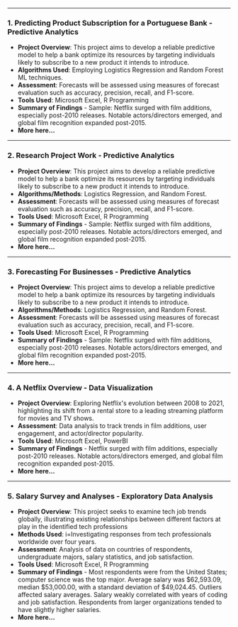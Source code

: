 
---
### 1. Predicting Product Subscription for a Portuguese Bank - Predictive Analytics
- **Project Overview**: This project aims to develop a reliable predictive model to help a bank optimize its resources by targeting individuals likely to subscribe to a new product it intends to introduce.
- **Algorithms Used**: Employing Logistics Regression and Random Forest ML techniques.
- **Assessment**: Forecasts will be assessed using measures of forecast evaluation such as accuracy, precision, recall, and F1-score.
- **Tools Used**: Microsoft Excel, R Programming
- **Summary of Findings** - Sample: Netflix surged with film additions, especially post-2010 releases. Notable actors/directors emerged, and global film recognition expanded post-2015.
- **More here...**


---
### 2. Research Project Work - Predictive Analytics
- **Project Overview**: This project aims to develop a reliable predictive model to help a bank optimize its resources by targeting individuals likely to subscribe to a new product it intends to introduce.
- **Algorithms/Methods**: Logistics Regression, and Random Forest.
- **Assessment**: Forecasts will be assessed using measures of forecast evaluation such as accuracy, precision, recall, and F1-score.
- **Tools Used**: Microsoft Excel, R Programming
- **Summary of Findings** - Sample: Netflix surged with film additions, especially post-2010 releases. Notable actors/directors emerged, and global film recognition expanded post-2015.
- **More here...**


---
### 3. Forecasting For Businesses - Predictive Analytics
- **Project Overview**: This project aims to develop a reliable predictive model to help a bank optimize its resources by targeting individuals likely to subscribe to a new product it intends to introduce.
- **Algorithms/Methods**: Logistics Regression, and Random Forest.
- **Assessment**: Forecasts will be assessed using measures of forecast evaluation such as accuracy, precision, recall, and F1-score.
- **Tools Used**: Microsoft Excel, R Programming
- **Summary of Findings** - Sample: Netflix surged with film additions, especially post-2010 releases. Notable actors/directors emerged, and global film recognition expanded post-2015.
- **More here...**


---
### 4. A Netflix Overview - Data Visualization
- **Project Overview**: Exploring Netflix's evolution between 2008 to 2021, highlighting its shift from a rental store to a leading streaming platform for movies and TV shows.
- **Assessment**: Data analysis to track trends in film additions, user engagement, and actor/director popularity.
- **Tools Used**: Microsoft Excel, PowerBI
- **Summary of Findings** - Netflix surged with film additions, especially post-2010 releases. Notable actors/directors emerged, and global film recognition expanded post-2015.
- **More here...**


---
### 5. Salary Survey and Analyses - Exploratory Data Analysis
- **Project Overview**: This project seeks to examine tech job trends globally, illustrating existing relationships between different factors at play in the identified tech professions
- **Methods Used**: i=Investigating responses from tech professionals worldwide over four years.
- **Assessment**: Analysis of data on countries of respondents, undergraduate majors, salary statistics, and job satisfaction.
- **Tools Used**: Microsoft Excel, R Programming
- **Summary of Findings** - Most respondents were from the United States; computer science was the top major. Average salary was $62,593.09, median $53,000.00, with a standard deviation of $49,024.45. Outliers affected salary averages. Salary weakly correlated with years of coding and job satisfaction. Respondents from larger organizations tended to have slightly higher salaries.
- **More here...**






